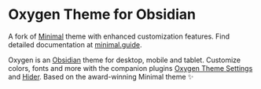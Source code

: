 # Oxygen Theme for Obsidian

A fork of [Minimal](https://github.com/kepano/obsidian-minimal) theme with enhanced customization features. Find detailed documentation at [minimal.guide](https://minimal.guide).

Oxygen is an [Obsidian](https://obsidian.md/) theme for desktop, mobile and tablet. Customize colors, fonts and more with the companion plugins [Oxygen Theme Settings](https://github.com/david/obsidian-oxygen-settings) and [Hider](https://github.com/kepano/obsidian-hider). Based on the award-winning Minimal theme ✨ 


